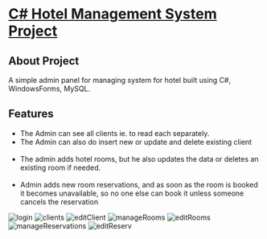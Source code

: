 <p align="left">
    <h1><u>C# Hotel Management System Project</u></h1>
</p>

## About Project

A simple admin panel for managing system for hotel built using C#, WindowsForms, MySQL.

## Features
<ul>
    <li>The Admin can see all clients ie. to read each separately. </li>
    <li>The Admin can also do insert new or update and delete existing client </li>
<br>
    <li>The admin adds hotel rooms, but he also updates the data or deletes an existing room if needed. </li>
<br>
    <li>Admin adds new room reservations, and as soon as the room is booked it becomes unavailable, so no one else can book it unless someone cancels the reservation</li>
</ul>

![login](https://user-images.githubusercontent.com/72461048/119884241-b28f4000-bf30-11eb-813f-5afd867cfdfb.png)
![clients](https://user-images.githubusercontent.com/72461048/119884136-95f30800-bf30-11eb-87a2-9acb0d553f8d.png)
![editClient](https://user-images.githubusercontent.com/72461048/119884153-9ab7bc00-bf30-11eb-805d-96f578309405.png)
![manageRooms](https://user-images.githubusercontent.com/72461048/119884170-a0150680-bf30-11eb-830e-d62129677b64.png)
![editRooms](https://user-images.githubusercontent.com/72461048/119884189-a5725100-bf30-11eb-805e-c647e9b09c2d.png)
![manageReservations](https://user-images.githubusercontent.com/72461048/119884207-a99e6e80-bf30-11eb-9474-979592a29848.png)
![editReserv](https://user-images.githubusercontent.com/72461048/119884221-adca8c00-bf30-11eb-8f99-fd5d73d6ef2f.png)
